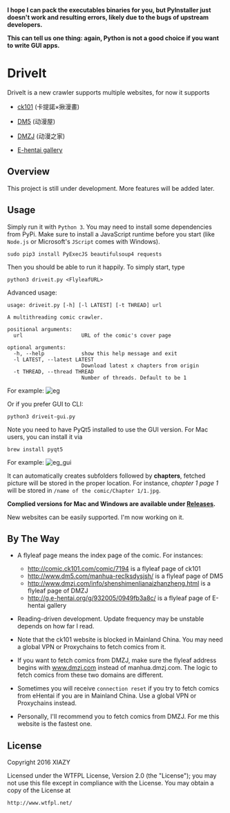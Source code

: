 __I hope I can pack the executables binaries for you, but PyInstaller just doesn't work and resulting errors, likely due to the bugs of upstream developers.__

__This can tell us one thing: again, Python is not a good choice if you want to write GUI apps.__

# DriveIt
DriveIt is a new crawler supports multiple websites, for now it supports 

- [ck101](http://comic.ck101.com) (卡提諾×揪漫畫)

- [DM5](http://www.dm5.com) (动漫屋)

- [DMZJ](http://www.dmzj.com) (动漫之家)

- [E-hentai gallery](http://g.e-hentai.org/)

## Overview
This project is still under development. More features will be added later.
## Usage
Simply run it with ```Python 3```. You may need to install some dependencies from PyPi. Make sure to install a JavaScript runtime before you start (like ``Node.js`` or Microsoft's ``JScript`` comes  with Windows).

```
sudo pip3 install PyExecJS beautifulsoup4 requests
```
Then you should be able to run it happily. To simply start, type 
```
python3 driveit.py <FlyleafURL>
```
Advanced usage:

```
usage: driveit.py [-h] [-l LATEST] [-t THREAD] url

A multithreading comic crawler.

positional arguments:
  url                   URL of the comic's cover page

optional arguments:
  -h, --help            show this help message and exit
  -l LATEST, --latest LATEST
                        Download latest x chapters from origin
  -t THREAD, --thread THREAD
                        Number of threads. Default to be 1
```

For example:
![eg](https://i.imgur.com/VXW0oGB.png)

Or if you prefer GUI to CLI:
```
python3 driveit-gui.py
```
Note you need to have PyQt5 installed to use the GUI version. For Mac users, you can install it via
```
brew install pyqt5
```
For example:
![eg_gui](https://i.imgur.com/MbBQ26L.png)

It can automatically creates subfolders followed by __chapters__, fetched picture will be stored in the proper location. For instance, _chapter 1 page 1_ will be stored in ```/name of the comic/Chapter 1/1.jpg```.

__Complied versions for Mac and Windows are available under [Releases](https://github.com/XIAZY/DriveIt/releases).__

New websites can be easily supported. I'm now working on it.
## By The Way

- A flyleaf page means the index page of the comic. For instances:

    - http://comic.ck101.com/comic/7194 is a flyleaf page of ck101
    - http://www.dm5.com/manhua-reclksdysjsh/ is a flyleaf page of DM5
    - http://www.dmzj.com/info/shenshimenlianaizhanzheng.html is a flyleaf page of DMZJ
    - http://g.e-hentai.org/g/932005/0949fb3a8c/ is a flyleaf page of E-hentai gallery

- Reading-driven development. Update frequency may be unstable depends on how far I read.

- Note that the ck101 website is blocked in Mainland China. You may need a global VPN or Proxychains to fetch comics from it.

- If you want to fetch comics from DMZJ, make sure the flyleaf address begins with www.dmzj.com instead of manhua.dmzj.com. The logic to fetch comics from these two domains are different.

- Sometimes you will receive `connection reset` if you try to fetch comics from eHentai if you are in Mainland China. Use a global VPN or Proxychains instead.

- Personally, I'll recommend you to fetch comics from DMZJ. For me this website is the fastest one.
## License

Copyright 2016 XIAZY

Licensed under the WTFPL License, Version 2.0 (the "License");
you may not use this file except in compliance with the License.
You may obtain a copy of the License at

    http://www.wtfpl.net/
